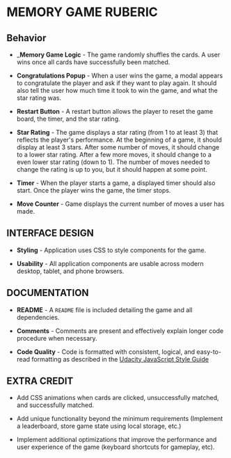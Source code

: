 # MEMORY GAME RUBERIC

## Behavior

* ___Memory Game Logic__ - The game randomly shuffles the cards. A user wins once all cards have successfully been matched.

* __Congratulations Popup__ - When a user wins the game, a modal appears to congratulate the player and ask if they want to play again. It should also tell the user how much time it took to win the game, and what the star rating was.

* __Restart Button__ - A restart button allows the player to reset the game board, the timer, and the star rating.

* __Star Rating__ - The game displays a star rating (from 1 to at least 3) that reflects the player's performance. At the beginning of a game, it should display at least 3 stars. After some number of moves, it should change to a lower star rating. After a few more moves, it should change to a even lower star rating (down to 1).  The number of moves needed to change the rating is up to you, but it should happen at some point.

* __Timer__ - When the player starts a game, a displayed timer should also start. Once the player wins the game, the timer stops.

* __Move Counter__ - Game displays the current number of moves a user has made.

## INTERFACE DESIGN

* __Styling__ - Application uses CSS to style components for the game.

* __Usability__ - All application components are usable across modern desktop, tablet, and phone browsers.

## DOCUMENTATION

* __README__ - A `README` file is included detailing the game and all dependencies.

* __Comments__ - Comments are present and effectively explain longer code procedure when necessary.

* __Code Quality__ - Code is formatted with consistent, logical, and easy-to-read formatting as described in the [Udacity JavaScript Style Guide](http://udacity.github.io/frontend-nanodegree-styleguide/javascript.html)

## EXTRA CREDIT

* Add CSS animations when cards are clicked, unsuccessfully matched, and successfully matched.

* Add unique functionality beyond the minimum requirements (Implement a leaderboard, store game state using local storage, etc.)

* Implement additional optimizations that improve the performance and user experience of the game (keyboard shortcuts for gameplay, etc).
